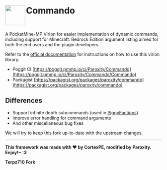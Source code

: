 <h1>Commando<img src="https://raw.githubusercontent.com/CortexPE/Commando/master/commando.png" height="64" width="64" align="left"></h1>
<br />

A PocketMine-MP Virion for easier implementation of dynamic commands, including support for Minecraft: Bedrock Edition argument listing aimed for both the end users and the plugin developers. <br />

Refer to the [official documentation](https://github.com/CortexPE/Commando/blob/master/README.md) for instructions on how to use this virion library.

- Poggit CI [https://poggit.pmmp.io/ci/Paroxity/Commando](https://poggit.pmmp.io/ci/Paroxity/Commando/Commando)
- Packagist [https://packagist.org/packages/paroxity/commando](https://packagist.org/packages/paroxity/commando)

## Differences
- Support infinite depth subcommands (used in [PiggyFactions](https://github.com/DaPigGuy/PiggyFactions))
- Improve error handling for command arguments
- And other miscellaneous bug fixes

We will try to keep this fork up-to-date with the upstream changes.

-----
**This framework was made with :heart: by CortexPE, modified by Paroxity. Enjoy!~ :3**

**Terpz710 Fork**
